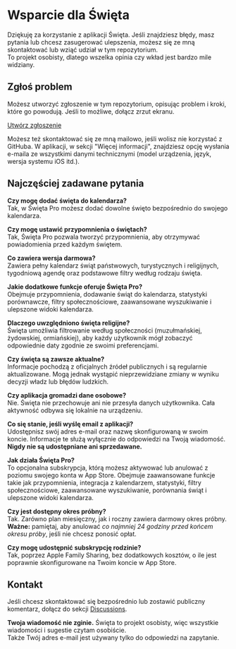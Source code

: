 # Wsparcie dla Święta  
  
Dziękuję za korzystanie z aplikacji Święta. Jeśli znajdziesz błędy, masz pytania lub chcesz zasugerować ulepszenia, możesz się ze mną skontaktować lub wziąć udział w tym repozytorium.  
To projekt osobisty, dlatego wszelka opinia czy wkład jest bardzo mile widziany.  
  
## Zgłoś problem  
  
Możesz utworzyć zgłoszenie w tym repozytorium, opisując problem i kroki, które go powodują. Jeśli to możliwe, dołącz zrzut ekranu.  
  
[Utwórz zgłoszenie](https://github.com/lucasditomase/feriados/issues/new?title=Problem%20with%20Święta%20App&body=Describe%20the%20issue%20you%E2%80%99re%20experiencing%20below%3A%0A%0A-%20Device%3A%20%0A-%20iOS%20version%3A%20%0A-%20App%20version%3A%20%0A-%20Steps%20to%20reproduce%3A%0A%0A(Optional)%20Attach%20a%20screenshot%20or%20recording%20if%20you%20can.)  
  
Możesz też skontaktować się ze mną mailowo, jeśli wolisz nie korzystać z GitHuba. W aplikacji, w sekcji "Więcej informacji", znajdziesz opcję wysłania e-maila ze wszystkimi danymi technicznymi (model urządzenia, język, wersja systemu iOS itd.).  
  
## Najczęściej zadawane pytania  
  
**Czy mogę dodać święta do kalendarza?**  
Tak, w Święta Pro możesz dodać dowolne święto bezpośrednio do swojego kalendarza.  
  
**Czy mogę ustawić przypomnienia o świętach?**  
Tak, Święta Pro pozwala tworzyć przypomnienia, aby otrzymywać powiadomienia przed każdym świętem.  
  
**Co zawiera wersja darmowa?**  
Zawiera pełny kalendarz świąt państwowych, turystycznych i religijnych, tygodniową agendę oraz podstawowe filtry według rodzaju święta.  
  
**Jakie dodatkowe funkcje oferuje Święta Pro?**  
Obejmuje przypomnienia, dodawanie świąt do kalendarza, statystyki porównawcze, filtry społecznościowe, zaawansowane wyszukiwanie i ulepszone widoki kalendarza.  
  
**Dlaczego uwzględniono święta religijne?**  
Święta umożliwia filtrowanie według społeczności (muzułmańskiej, żydowskiej, ormiańskiej), aby każdy użytkownik mógł zobaczyć odpowiednie daty zgodnie ze swoimi preferencjami.  
  
**Czy święta są zawsze aktualne?**  
Informacje pochodzą z oficjalnych źródeł publicznych i są regularnie aktualizowane. Mogą jednak wystąpić nieprzewidziane zmiany w wyniku decyzji władz lub błędów ludzkich.  
  
**Czy aplikacja gromadzi dane osobowe?**  
Nie. Święta nie przechowuje ani nie przesyła danych użytkownika. Cała aktywność odbywa się lokalnie na urządzeniu.  
  
**Co się stanie, jeśli wyślę email z aplikacji?**  
Udostępnisz swój adres e-mail oraz nazwę skonfigurowaną w swoim koncie. Informacje te służą wyłącznie do odpowiedzi na Twoją wiadomość. **Nigdy nie są udostępniane ani sprzedawane.**  
  
**Jak działa Święta Pro?**  
To opcjonalna subskrypcja, którą możesz aktywować lub anulować z poziomu swojego konta w App Store. Obejmuje zaawansowane funkcje takie jak przypomnienia, integracja z kalendarzem, statystyki, filtry społecznościowe, zaawansowane wyszukiwanie, porównania świąt i ulepszone widoki kalendarza.  
  
**Czy jest dostępny okres próbny?**  
Tak. Zarówno plan miesięczny, jak i roczny zawiera darmowy okres próbny. **Ważne:** pamiętaj, aby anulować *co najmniej 24 godziny przed końcem okresu próby*, jeśli nie chcesz ponosić opłat.  
  
**Czy mogę udostępnić subskrypcję rodzinie?**  
Tak, poprzez Apple Family Sharing, bez dodatkowych kosztów, o ile jest poprawnie skonfigurowane na Twoim koncie w App Store.  
  
## Kontakt  
  
Jeśli chcesz skontaktować się bezpośrednio lub zostawić publiczny komentarz, dołącz do sekcji [Discussions](https://github.com/lucasditomase/feriados/discussions).  
  
**Twoja wiadomość nie zginie.** Święta to projekt osobisty, więc wszystkie wiadomości i sugestie czytam osobiście.  
Także Twój adres e-mail jest używany tylko do odpowiedzi na zapytanie.  
